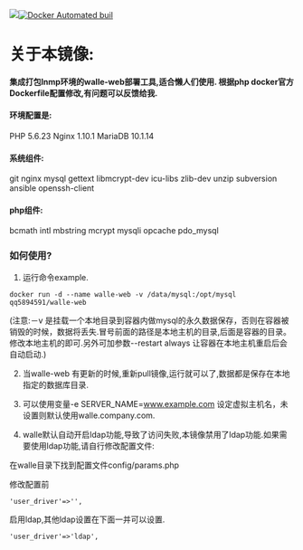 [![](https://images.microbadger.com/badges/image/qq58945591/walle-web.svg)](http://microbadger.com/images/qq58945591/walle-web "Get your own image badge on microbadger.com")[![Docker Automated buil](https://img.shields.io/docker/automated/jrottenberg/ffmpeg.svg)](https://hub.docker.com/r/qq58945591/walle-web/)

# 关于本镜像:

#### 集成打包lnmp环境的walle-web部署工具,适合懒人们使用. 根据php docker官方Dockerfile配置修改,有问题可以反馈给我.

#### 环境配置是:
PHP 5.6.23
Nginx 1.10.1
MariaDB 10.1.14

#### 系统组件:
git nginx mysql gettext libmcrypt-dev icu-libs zlib-dev unzip subversion ansible openssh-client

#### php组件:
bcmath intl mbstring mcrypt mysqli opcache pdo_mysql


### 如何使用?
1. 运行命令example.

```
docker run -d --name walle-web -v /data/mysql:/opt/mysql qq5894591/walle-web

```
(注意:－v 是挂载一个本地目录到容器内做mysql的永久数据保存，否则在容器被销毁的时候，数据将丢失.冒号前面的路径是本地主机的目录,后面是容器的目录。修改本地主机的即可.另外可加参数--restart always 让容器在本地主机重启后会自动启动.)

2. 当walle-web 有更新的时候,重新pull镜像,运行就可以了,数据都是保存在本地指定的数据库目录.

3. 可以使用变量-e SERVER_NAME=www.example.com 设定虚拟主机名，未设置则默认使用walle.company.com.

4. walle默认自动开启ldap功能,导致了访问失败,本镜像禁用了ldap功能.如果需要使用ldap功能,请自行修改配置文件:

在walle目录下找到配置文件config/params.php

修改配置前
```
'user_driver'=>'',
```

启用ldap,其他ldap设置在下面一并可以设置.
```
'user_driver'=>'ldap',
```
